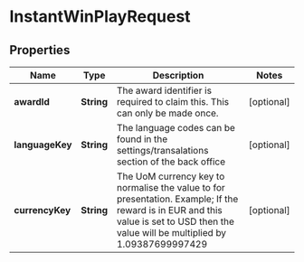 

# InstantWinPlayRequest


## Properties

Name | Type | Description | Notes
------------ | ------------- | ------------- | -------------
**awardId** | **String** | The award identifier is required to claim this. This can only be made once. |  [optional]
**languageKey** | **String** | The language codes can be found in the settings/transalations section of the back office |  [optional]
**currencyKey** | **String** | The UoM currency key to normalise the value to for presentation. Example; If the reward is in EUR and this value is set to USD then the value will be multiplied by 1.09387699997429 |  [optional]



